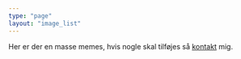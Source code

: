 ```yaml
---
type: "page"
layout: "image_list"
---
```

Her er der en masse memes, hvis nogle skal tilføjes så [kontakt](/kontakt) mig.